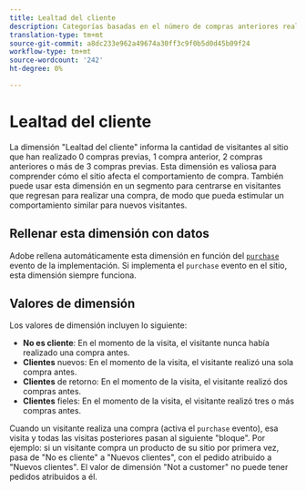 ```yaml
---
title: Lealtad del cliente
description: Categorías basadas en el número de compras anteriores realizadas por un visitante.
translation-type: tm+mt
source-git-commit: a8dc233e962a49674a30ff3c9f0b5d0d45b09f24
workflow-type: tm+mt
source-wordcount: '242'
ht-degree: 0%

---
```



# Lealtad del cliente

La dimensión &quot;Lealtad del cliente&quot; informa la cantidad de visitantes al sitio que han realizado 0 compras previas, 1 compra anterior, 2 compras anteriores o más de 3 compras previas. Esta dimensión es valiosa para comprender cómo el sitio afecta el comportamiento de compra. También puede usar esta dimensión en un segmento para centrarse en visitantes que regresan para realizar una compra, de modo que pueda estimular un comportamiento similar para nuevos visitantes.

## Rellenar esta dimensión con datos

Adobe rellena automáticamente esta dimensión en función del [`purchase`](/help/implement/vars/page-vars/events/event-purchase.md) evento de la implementación. Si implementa el `purchase` evento en el sitio, esta dimensión siempre funciona.

## Valores de dimensión

Los valores de dimensión incluyen lo siguiente:

* **No es cliente**: En el momento de la visita, el visitante nunca había realizado una compra antes.
* **Clientes** nuevos: En el momento de la visita, el visitante realizó una sola compra antes.
* **Clientes** de retorno: En el momento de la visita, el visitante realizó dos compras antes.
* **Clientes** fieles: En el momento de la visita, el visitante realizó tres o más compras antes.

Cuando un visitante realiza una compra (activa el `purchase` evento), esa visita y todas las visitas posteriores pasan al siguiente &quot;bloque&quot;. Por ejemplo: si un visitante compra un producto de su sitio por primera vez, pasa de &quot;No es cliente&quot; a &quot;Nuevos clientes&quot;, con el pedido atribuido a &quot;Nuevos clientes&quot;. El valor de dimensión &quot;Not a customer&quot; no puede tener pedidos atribuidos a él.
